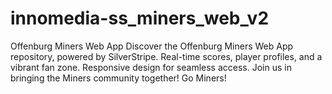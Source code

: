 # innomedia-ss_miners_web_v2
 Offenburg Miners Web App  Discover the Offenburg Miners Web App repository, powered by SilverStripe. Real-time scores, player profiles, and a vibrant fan zone. Responsive design for seamless access. Join us in bringing the Miners community together! Go Miners!
